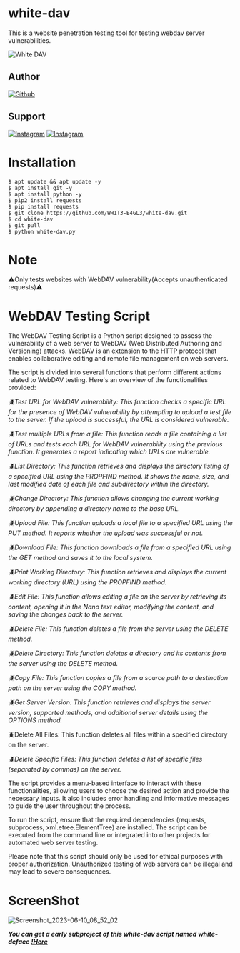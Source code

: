 # white-dav
This is a website penetration testing tool for testing webdav server vulnerabilities.


![White DAV](https://github.com/WH1T3-E4GL3/white-dav/assets/118425907/f9c3ae42-1853-43fe-95f5-d312b113c716)


## Author
<a href="https://github.com/WH1T3-E4GL3"><img title="Github" src="https://img.shields.io/badge/WH1T3-E4GL3-brightgreen?style=for-the-badge&logo=github"></a>
## Support
[![Instagram](https://img.shields.io/badge/TELEGRAM-red?style=for-the-badge&logo=telegram)](https://t.me/Ka_KsHi_HaTaKe)       [![Instagram](https://img.shields.io/badge/INSTAGRAM-FOLLOW-green?style=for-the-badge&logo=instagram)](https://www.instagram.com/whxite.exe)


# Installation
    $ apt update && apt update -y
    $ apt install git -y
    $ apt install python -y
    $ pip2 install requests
    $ pip install requests
    $ git clone https://github.com/WH1T3-E4GL3/white-dav.git
    $ cd white-dav
    $ git pull
    $ python white-dav.py
    
    
# Note

⚠️Only tests websites with WebDAV vulnerability(Accepts unauthenticated requests)⚠️ 


# WebDAV Testing Script

The WebDAV Testing Script is a Python script designed to assess the vulnerability of a web server to WebDAV (Web Distributed Authoring and Versioning) attacks. WebDAV is an extension to the HTTP protocol that enables collaborative editing and remote file management on web servers.

The script is divided into several functions that perform different actions related to WebDAV testing. Here's an overview of the functionalities provided:

<i>🪲Test URL for WebDAV vulnerability: This function checks a specific URL for the presence of WebDAV vulnerability by attempting to upload a test file to the server. If the upload is successful, the URL is considered vulnerable.</i>

<i>🪲Test multiple URLs from a file: This function reads a file containing a list of URLs and tests each URL for WebDAV vulnerability using the previous function. It generates a report indicating which URLs are vulnerable.</i>

<i>🪲List Directory: This function retrieves and displays the directory listing of a specified URL using the PROPFIND method. It shows the name, size, and last modified date of each file and subdirectory within the directory.</i>

<i>🪲Change Directory: This function allows changing the current working directory by appending a directory name to the base URL.</i>

<i>🪲Upload File: This function uploads a local file to a specified URL using the PUT method. It reports whether the upload was successful or not.</i>

<i>🪲Download File: This function downloads a file from a specified URL using the GET method and saves it to the local system.</i>

<i>🪲Print Working Directory: This function retrieves and displays the current working directory (URL) using the PROPFIND method.</i>

<i>🪲Edit File: This function allows editing a file on the server by retrieving its content, opening it in the Nano text editor, modifying the content, and saving the changes back to the server.</i>

<i>🪲Delete File: This function deletes a file from the server using the DELETE method.</i>

<i>🪲Delete Directory: This function deletes a directory and its contents from the server using the DELETE method.</i>

<i>🪲Copy File: This function copies a file from a source path to a destination path on the server using the COPY method.</i>

<i>🪲Get Server Version: This function retrieves and displays the server version, supported methods, and additional server details using the OPTIONS method.</i>

🪲Delete All Files: This function deletes all files within a specified directory on the server.</i>

<i>🪲Delete Specific Files: This function deletes a list of specific files (separated by commas) on the server.</i>

The script provides a menu-based interface to interact with these functionalities, allowing users to choose the desired action and provide the necessary inputs. It also includes error handling and informative messages to guide the user throughout the process.

To run the script, ensure that the required dependencies (requests, subprocess, xml.etree.ElementTree) are installed. The script can be executed from the command line or integrated into other projects for automated web server testing.

Please note that this script should only be used for ethical purposes with proper authorization. Unauthorized testing of web servers can be illegal and may lead to severe consequences.



# ScreenShot


![Screenshot_2023-06-10_08_52_02](https://github.com/WH1T3-E4GL3/white-dav/assets/118425907/ae1fe90f-61a9-4237-bc02-a3451673968b)

***You can get a early subproject of this white-dav script named white-deface [!Here](https://github.com/WH1T3-E4GL3/white-deface)***
